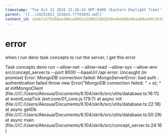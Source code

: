```yaml
---
timestamp: 'Tue Oct 21 2025 15:36:43 GMT-0400 (Eastern Daylight Time)'
parent: '[[..\20251021_153643.f7703891.md]]'
content_id: 2eeb7a57b268aa38bce8962a5d0832d82830e46e0d0e86aa89aa89c9158bcc3d
---
```


# error

when I run deno task concepts to run the server, I get this error

Task concepts deno run --allow-net --allow-read --allow-sys --allow-env src/concept\_server.ts --port 8000 --baseUrl /api
error: Uncaught (in promise) Error: MongoDB connection failed: MongoServerError: bad auth : authentication failed
throw new Error("MongoDB connection failed: " + e);
^
at initMongoClient (file:///C:/Users/Akosua/Documents/6.104/skrib/src/utils/database.ts:16:11)
at eventLoopTick (ext:core/01\_core.js:179:7)
at async init (file:///C:/Users/Akosua/Documents/6.104/skrib/src/utils/database.ts:22:18)
at async getDb (file:///C:/Users/Akosua/Documents/6.104/skrib/src/utils/database.ts:50:29)
at async main (file:///C:/Users/Akosua/Documents/6.104/skrib/src/concept\_server.ts:24:16)
